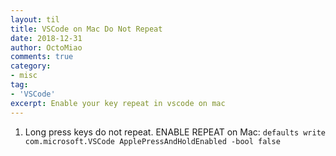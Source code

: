 ```yaml
---
layout: til
title: VSCode on Mac Do Not Repeat
date: 2018-12-31
author: OctoMiao
comments: true
category:
- misc
tag:
- 'VSCode'
excerpt: Enable your key repeat in vscode on mac
---
```


1. Long press keys do not repeat. ENABLE REPEAT on Mac: `defaults write com.microsoft.VSCode ApplePressAndHoldEnabled -bool false`